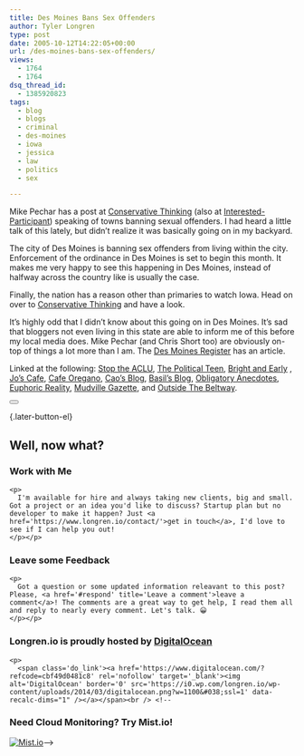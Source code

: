 ```yaml
---
title: Des Moines Bans Sex Offenders
author: Tyler Longren
type: post
date: 2005-10-12T14:22:05+00:00
url: /des-moines-bans-sex-offenders/
views:
  - 1764
  - 1764
dsq_thread_id:
  - 1385920823
tags:
  - blog
  - blogs
  - criminal
  - des-moines
  - iowa
  - jessica
  - law
  - politics
  - sex

---
```

Mike Pechar has a post at [Conservative Thinking][1] (also at [Interested-Participant][2]) speaking of towns banning sexual offenders. I had heard a little talk of this lately, but didn&#8217;t realize it was basically going on in my backyard.

The city of Des Moines is banning sex offenders from living within the city. Enforcement of the ordinance in Des Moines is set to begin this month. It makes me very happy to see this happening in Des Moines, instead of halfway across the country like is usually the case.

Finally, the nation has a reason other than primaries to watch Iowa. Head on over to [Conservative Thinking][1] and have a look.

It&#8217;s highly odd that I didn&#8217;t know about this going on in Des Moines. It&#8217;s sad that bloggers not even living in this state are able to inform me of this before my local media does. Mike Pechar (and Chris Short too) are obviously on-top of things a lot more than I am. The [Des Moines Register][3] has an article.

Linked at the following: [Stop the ACLU][4], [The Political Teen][5], [Bright and Early][6] , [Jo&#8217;s Cafe][7], [Cafe Oregano][8], [Cao&#8217;s Blog][9], [Basil&#8217;s Blog][10], [Obligatory Anecdotes][11], [Euphoric Reality][12], [Mudville Gazette][13], and [Outside The Beltway][14]. 

<div class="wpulike wpulike-default " >
  <div class="wp_ulike_general_class wp_ulike_is_not_liked">
    <button type="button"
					aria-label="Like Button"
					data-ulike-id="2039"
					data-ulike-nonce="e1c04494ff"
					data-ulike-type="likeThis"
					data-ulike-template="wpulike-default"
					data-ulike-display-likers="0"
					data-ulike-disable-pophover="0"
					class="wp_ulike_btn wp_ulike_put_image wp_likethis_2039"></button><span class="count-box"></span>
  </div>
</div>

[][15]{.later-button-el}

<div class='what-next'>
  <h2>
    Well, now what?
  </h2>
  
  <div class='hire'>
    <h3>
      Work with Me
    </h3>
    
    <p>
      I'm available for hire and always taking new clients, big and small. Got a project or an idea you'd like to discuss? Startup plan but no developer to make it happen? Just <a href='https://www.longren.io/contact/'>get in touch</a>, I'd love to see if I can help you out!
    </p></p>
  </div>
  
  <div class='hire'>
    <h3>
      Leave some Feedback
    </h3>
    
    <p>
      Got a question or some updated information releavant to this post? Please, <a href='#respond' title='Leave a comment'>leave a comment</a>! The comments are a great way to get help, I read them all and reply to nearly every comment. Let's talk. 😀
    </p></p>
  </div>
  
  <div class='now-what-bottom-ad'>
    <h3>
      Longren.io is proudly hosted by <a href='https://www.digitalocean.com/?refcode=cbf49d0481c8'>DigitalOcean</a>
    </h3>
    
    <p>
      <span class='do_link'><a href='https://www.digitalocean.com/?refcode=cbf49d0481c8' rel='nofollow' target='_blank'><img alt='DigitalOcean' border='0' src='https://i0.wp.com/longren.io/wp-content/uploads/2014/03/digitalocean.png?w=1100&#038;ssl=1' data-recalc-dims="1" /></a></span><br /> <!--

<h3>Need Cloud Monitoring? Try Mist.io!</h3>

<span class='do_link'><a href='http://mist.io/?ref=tyler' rel='nofollow' target='_blank'><img alt='Mist.io' border='0' src='https://i0.wp.com/longren.io/wp-content/uploads/2014/04/mistio.jpg?w=1100&#038;ssl=1' data-recalc-dims="1"></a></span>--></div> </div>

 [1]: http://www.conservativethinking.com/archives/2005/10/city-outlaws-sex-offenders.php
 [2]: http://interested-participant.blogspot.com/2005_10_01_interested-participant_archive.html#112910238524296461
 [3]: http://desmoinesregister.com/apps/pbcs.dll/article?AID=/20051011/NEWS05/510110371/1001/NEWS
 [4]: http://stoptheaclu.com/archives/2005/10/12/open-trackback-humpday/
 [5]: http://thepoliticalteen.net/2005/10/12/opwed/
 [6]: http://brightandearly.1southernyankee.com/2005/10/onn1011/
 [7]: http://joscafe.com/2005/10/12/wednesday-specials-20/
 [8]: http://www.cafeoregano.com/archives/000360.php
 [9]: http://caosblog.com/2287
 [10]: http://www.basilsblog.net/2005/10/20051012b.html
 [11]: http://brutus1964.blogspot.com/2005/10/open-trackback-wednesday.html
 [12]: http://euphoria.jarkolicious.com/journal/2005/10/11/1113/
 [13]: http://www.mudvillegazette.com/archives/003691.html
 [14]: http://www.outsidethebeltway.com/archives/12281
 [15]: #